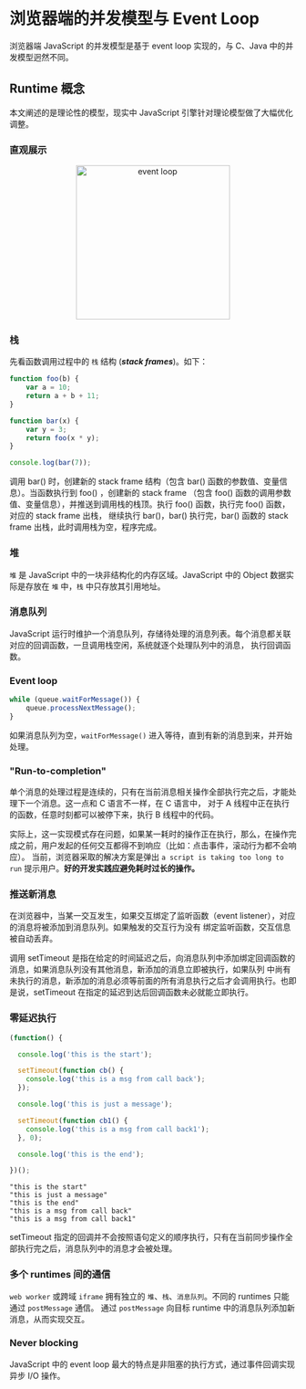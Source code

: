 # 浏览器端的并发模型与 Event Loop

浏览器端 JavaScript 的并发模型是基于 event loop 实现的，与 C、Java 中的并发模型迥然不同。


## Runtime 概念

本文阐述的是理论性的模型，现实中 JavaScript 引擎针对理论模型做了大幅优化调整。


### 直观展示

<div  align="center">    
    <img src="https://mdn.mozillademos.org/files/4617/default.svg" width="270" height="270" alt="event loop" align=center />
</div>


### 栈

先看函数调用过程中的 `栈` 结构 (**_stack frames_**)。如下：

```js
function foo(b) {
    var a = 10;
    return a + b + 11;
}

function bar(x) {
    var y = 3;
    return foo(x * y);
}

console.log(bar(7));
```

调用 bar() 时，创建新的 stack frame 结构（包含 bar() 函数的参数值、变量信息）。当函数执行到 foo() ，创建新的 stack frame
（包含 foo() 函数的调用参数值、变量信息），并推送到调用栈的栈顶。执行 foo() 函数，执行完 foo() 函数，对应的 stack frame 出栈，
继续执行 bar()，bar() 执行完，bar() 函数的 stack frame 出栈，此时调用栈为空，程序完成。


### 堆

`堆` 是 JavaScript 中的一块非结构化的内存区域。JavaScript 中的 Object 数据实际是存放在 `堆` 中，`栈` 中只存放其引用地址。


### 消息队列

JavaScript 运行时维护一个消息队列，存储待处理的消息列表。每个消息都关联对应的回调函数，一旦调用栈空闲，系统就逐个处理队列中的消息，
执行回调函数。


### Event loop

```js
while (queue.waitForMessage()) {
    queue.processNextMessage();
}
```

如果消息队列为空，`waitForMessage()` 进入等待，直到有新的消息到来，并开始处理。


### "Run-to-completion"

单个消息的处理过程是连续的，只有在当前消息相关操作全部执行完之后，才能处理下一个消息。这一点和 C 语言不一样，在 C 语言中，
对于 A 线程中正在执行的函数，任意时刻都可以被停下来，执行 B 线程中的代码。

实际上，这一实现模式存在问题，如果某一耗时的操作正在执行，那么，在操作完成之前，用户发起的任何交互都得不到响应（比如：点击事件，滚动行为都不会响应）。
当前，浏览器采取的解决方案是弹出 `a script is taking too long to run` 提示用户。**好的开发实践应避免耗时过长的操作。**


### 推送新消息

在浏览器中，当某一交互发生，如果交互绑定了监听函数（event listener），对应的消息将被添加到消息队列。如果触发的交互行为没有
绑定监听函数，交互信息被自动丢弃。

调用  setTimeout 是指在给定的时间延迟之后，向消息队列中添加绑定回调函数的消息，如果消息队列没有其他消息，新添加的消息立即被执行，如果队列
中尚有未执行的消息，新添加的消息必须等前面的所有消息执行之后才会调用执行。也即是说，setTimeout 在指定的延迟到达后回调函数未必就能立即执行。


### 零延迟执行

```js
(function() {

  console.log('this is the start');

  setTimeout(function cb() {
    console.log('this is a msg from call back');
  });

  console.log('this is just a message');

  setTimeout(function cb1() {
    console.log('this is a msg from call back1');
  }, 0);

  console.log('this is the end');

})();
```

```
"this is the start"
"this is just a message"
"this is the end"
"this is a msg from call back"
"this is a msg from call back1"
```

setTimeout 指定的回调并不会按照语句定义的顺序执行，只有在当前同步操作全部执行完之后，消息队列中的消息才会被处理。


### 多个 runtimes 间的通信

`web worker` 或跨域 `iframe` 拥有独立的 `堆`、`栈`、`消息队列`。不同的 runtimes 只能通过 `postMessage` 通信。
通过 `postMessage` 向目标 runtime 中的消息队列添加新消息，从而实现交互。


### Never blocking

JavaScript 中的 event loop 最大的特点是非阻塞的执行方式，通过事件回调实现异步 I/O 操作。


